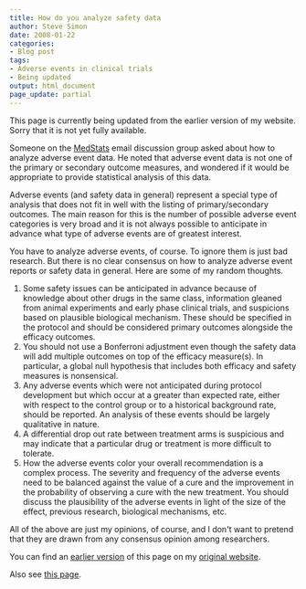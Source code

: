 ```yaml
---
title: How do you analyze safety data
author: Steve Simon
date: 2008-01-22
categories:
- Blog post
tags:
- Adverse events in clinical trials
- Being updated
output: html_document
page_update: partial
---
```

This page is currently being updated from the earlier version of my website. Sorry that it is not yet fully available.

Someone on the [MedStats](../category/InterestingWebsites.html#MeStXx)
email discussion group asked about how to analyze adverse event data. He
noted that adverse event data is not one of the primary or secondary
outcome measures, and wondered if it would be appropriate to provide
statistical analysis of this data.

Adverse events (and safety data in general) represent a special type of
analysis that does not fit in well with the listing of primary/secondary
outcomes. The main reason for this is the number of possible adverse
event categories is very broad and it is not always possible to
anticipate in advance what type of adverse events are of greatest
interest.

You have to analyze adverse events, of course. To ignore them is just
bad research. But there is no clear consensus on how to analyze adverse
event reports or safety data in general. Here are some of my random
thoughts.

1.  Some safety issues can be anticipated in advance because of
    knowledge about other drugs in the same class, information gleaned
    from animal experiments and early phase clinical trials, and
    suspicions based on plausible biological mechanism. These should be
    specified in the protocol and should be considered primary outcomes
    alongside the efficacy outcomes.
2.  You should not use a Bonferroni adjustment even though the safety
    data will add multiple outcomes on top of the efficacy measure(s).
    In particular, a global null hypothesis that includes both efficacy
    and safety measures is nonsensical.
3.  Any adverse events which were not anticipated during protocol
    development but which occur at a greater than expected rate, either
    with respect to the control group or to a historical background
    rate, should be reported. An analysis of these events should be
    largely qualitative in nature.
4.  A differential drop out rate between treatment arms is suspicious
    and may indicate that a particular drug or treatment is more
    difficult to tolerate.
5.  How the adverse events color your overall recommendation is a
    complex process. The severity and frequency of the adverse events
    need to be balanced against the value of a cure and the improvement
    in the probability of observing a cure with the new treatment. You
    should discuss the plausibility of the adverse events in light of
    the size of the effect, previous research, biological mechanisms,
    etc.

All of the above are just my opinions, of course, and I don't want to
pretend that they are drawn from any consensus opinion among
researchers.

You can find an [earlier version][sim1] of this page on my [original website][sim2].

[sim1]: http://www.pmean.com/08/AnalyzeSafety.html
[sim2]: http://www.pmean.com/original_site.html

Also see [this page][sim3].

[sim3]: http://www.pmean.com/08a/AnalyzeSafety.html